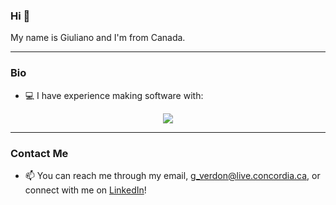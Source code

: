 ### Hi 👋

My name is Giuliano and I'm from Canada.

<hr>

### Bio
- 💻 I have experience making software with:
<p align="center">
  <a href="Skill_Icons - Java, Javascript, TypeScript, Svelte, React, Next.js, Python, PostgreSQL, Supabase, Linux, Docker">
    <img src="https://skillicons.dev/icons?i=java,javascript,typescript,svelte,react,nextjs,python,postgres,supabase,linux,docker" />
  </a>
</p>

<hr>

### Contact Me
- 📫 You can reach me through my email, g_verdon@live.concordia.ca, or connect with me on [LinkedIn](https://www.linkedin.com/in/giuliano-verdone-33186921b/)!
